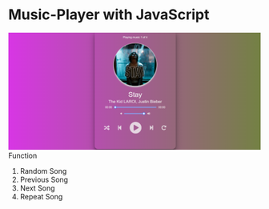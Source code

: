 # Music-Player with JavaScript

![Alt text](./ImageMusic.PNG)
Function
1) Random Song
2) Previous Song
3) Next Song
4) Repeat Song
